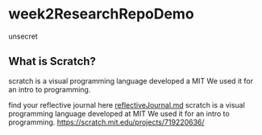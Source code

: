 # week2ResearchRepoDemo

<!-- how to comment in markdown -->
unsecret

## What is Scratch? 
scratch is a visual programming language developed a MIT We used it for an intro to programming.

find your reflective journal here [reflectiveJournal.md](./reflections/reflectiveJournal.md)
scratch is a visual programming language developed at MIT We used it for an intro to programming.
https://scratch.mit.edu/projects/719220636/
